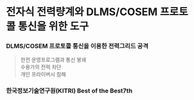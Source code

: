# 전자식 전력량계와 DLMS/COSEM 프로토콜 통신을 위한 도구  

### DLMS/COSEM 프로토콜 통신을 이용한 전력그리드 공격  
> 한전 운영프로그램과 통신 봉쇄  
> 수용가의 전력 차단  
> 개인 프라이버시 침해  


### 한국정보기술연구원(KITRI) Best of the Best7th 

